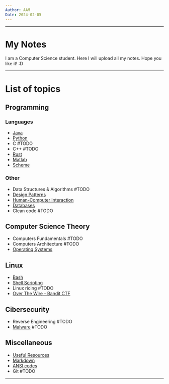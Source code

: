 ```yaml
---
Author: AAM
Date: 2024-02-05
---
```

---
# My Notes

I am a Computer Science student. Here I will upload all my notes.
Hope you like it!  :D

---

# List of topics

## Programming
### Languages
- [Java](Programming/Java/index.md)
- [Python](Programming/Python/index.md)
- C #TODO
- C++ #TODO
- [Rust](Programming/Rust/index.md)
- [Matlab](Programming/Matlab/index.md)
- [Scheme](Programming/Other/SCHEME.md)

### Other
- Data Structures & Algorithms #TODO
- [Design Patterns](Programming/Patterns/index.md)
- [Human-Computer Interaction](Programming/GUI/index.md)
- [Databases](Programming/Databases/index.md)
- Clean code #TODO 

## Computer Science Theory
- Computers Fundamentals #TODO
- Computers Architecture #TODO
- [Operating Systems](CS/OS/index.md)
## Linux
- [Bash](/Linux/Bash.md)
- [Shell Scripting](/Linux/Shell_Scripting.md)
- Linux ricing #TODO
- [Over The Wire - Bandit CTF](Linux/Over_The_Wire.md)

## Cibersecurity
- Reverse Engineering #TODO 
- [Malware](Cibersecurity/Malware/index.md) #TODO
## Miscellaneous
- [Useful Resources](/Others/UsefulResources.md)
- [Markdown](/Others/Markdown.md)
- [ANSI codes](/Others/ANSI_codes.md)
- Git #TODO


---
